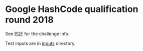 # Google HashCode qualification round 2018
See [PDF](online_qualification_round_2018.pdf) for the challenge info.

Test inputs are in [inputs](inputs) directory.